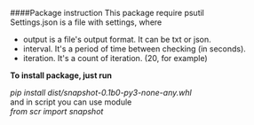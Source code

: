 ####Package instruction
This package require psutil<br>
Settings.json is a file with settings, where<br>
- output is a file's output format. It can be txt or json.
- interval. It's a period of time between checking (in seconds).
- iteration. It's a count of iteration. (20, for example)


<b>To install package, just run</b> 

<i>pip install dist/snapshot-0.1b0-py3-none-any.whl</i>
<br>and in script you can use module 
<br><i>from scr import snapshot</i> 

